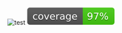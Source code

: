 ![test](https://github.com/AntonioMakdissi/pythonWpoetry/actions/workflows/auto_test.yml/badge.svg)
![coverage badge](./coverage.svg)
